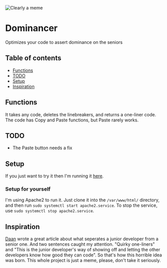 <img alt="Clearly a meme" src="https://img.shields.io/badge/Clearly-a meme-brightgreen"><br>
# Dominancer
Optimizes your code to assert dominance on the seniors

## Table of contents
  * [Functions](#functions)
  * [TODO](#todo)
  * [Setup](#setup)
  * [Inspiration](#inspiration)

## Functions
It takes any code, deletes the linebreakers, and returns a one-liner code. The code has Copy and Paste functions, but Paste rarely works.

## TODO
  * The Paste button needs a fix

## Setup
If you just want to try it then I'm running it <a href="http://notmyevilbotnet.ddns.net/dominancer">here</a>. 
### Setup for yourself
I'm using Apache2 to run it. Just clone it into the `/var/www/html/` directory, and then run `sudo systemctl start apache2.service`. To stop the service, use `sudo systemctl stop apache2.service`.

## Inspiration
<a href="https://medium.com/better-programming/the-differences-between-a-junior-mid-level-and-senior-developer-bb2cb2eb000d">Daan</a> wrote a great article about what seperates a junior developer from a senior one. And two sentences caught my attention. "Quirky one-liners" and "This is the junior developer's way of showing off and letting the other developers know how good they can code". So that's how this horrible idea was born. This whole project is just a meme, please, don't take it seriously.

